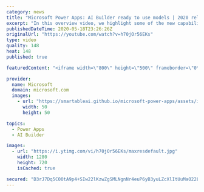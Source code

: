 ```yaml
---
category: news
title: "Microsoft Power Apps: AI Builder ready to use models | 2020 release wave 1 overview"
excerpt: "In this overview video, we highlight some of the new capabilities included in the latest update to Microsoft Power Apps, AI Builder ready to use models.     Here are the capabilities covered:   • Entity extraction helps you by identifying and extracting people, dates, places, locations, etc. from text"
publishedDateTime: 2020-05-18T23:26:26Z
originalUrl: "https://youtube.com/watch?v=h70jOr56EKs"
type: video
quality: 148
heat: 148
published: true

featuredContent: "<iframe width=\"800\" height=\"500\" frameborder=\"0\" src=\"https://www.youtube.com/embed/h70jOr56EKs\" allow=\"accelerometer; autoplay; encrypted-media; gyroscope; picture-in-picture\" allowfullscreen></iframe>"

provider:
  name: Microsoft
  domain: microsoft.com
  images:
    - url: "https://smartableai.github.io/microsoft-power-apps/assets/images/organizations/microsoft.com-50x50.jpg"
      width: 50
      height: 50

topics:
  - Power Apps
  - AI Builder

images:
  - url: "https://i.ytimg.com/vi/h70jOr56EKs/maxresdefault.jpg"
    width: 1280
    height: 720
    isCached: true

secured: "D3rJ7Dq5C00tA9p4+SIw22lKzwZgSMLNgnNr4euP6yB3yuLZcXlItUuMaO22L4MV0+OeVGD/oE6cruDRSR4VIRhO5m/jV/YHcYFmXM5EY9UYT2SAwdyhgKsGpNfvMflxgKbeZ3+hrkzeNSqpbu/zbIzN9dvhxUJ888y9wbdSiE0dn05ls9U2PDah3ZhtwaQng1KZ4f76G4xus1bdfIyFq3/NLeav60bDlv0IUH/JbzrX33WvRhGPx3gxIKjQ0D6w5Ip5gB4cYi2AXBuAXWB9CuCdZMY3gzHeVMMqlm21mHYr7kdSzRhsZYI71vPV0j4dYpr3w2e2WOblqBbEgyFWmDqmlugFIGihCtvsQwrtfJGqRloJRGCEYTJ1LME9KjHOvu9NrLl5L1zFvgGINR3k/C52W1XMD7ZB1yLQ1wsRUY2NTZoUVQq9FGz8eUhPvDtw;6VLXHGkhXZ3j9eY7x4LWtw=="
---
```


